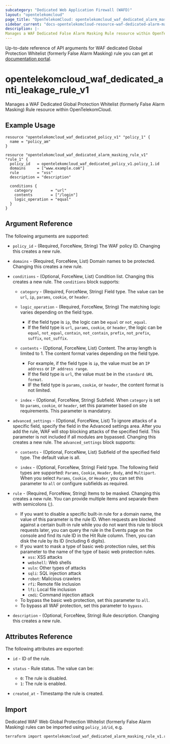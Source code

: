 ```yaml
---
subcategory: "Dedicated Web Application Firewall (WAFD)"
layout: "opentelekomcloud"
page_title: "OpenTelekomCloud: opentelekomcloud_waf_dedicated_alarm_masking_rule_v1"
sidebar_current: "docs-opentelekomcloud-resource-waf-dedicated-alarm-masking-rule-v1"
description: |-
Manages a WAF Dedicated False Alarm Masking Rule resource within OpenTelekomCloud.
---
```


Up-to-date reference of API arguments for WAF dedicated Global Protection Whitelist (formerly False Alarm Masking) rule you can get at
[documentation portal](https://docs.otc.t-systems.com/web-application-firewall-dedicated/api-ref/apis/rule_management/creating_an_information_leakage_protection_rule.html).

# opentelekomcloud_waf_dedicated_anti_leakage_rule_v1

Manages a WAF Dedicated Global Protection Whitelist (formerly False Alarm Masking) Rule resource within OpenTelekomCloud.

## Example Usage

```hcl
resource "opentelekomcloud_waf_dedicated_policy_v1" "policy_1" {
  name = "policy_am"
}

resource "opentelekomcloud_waf_dedicated_alarm_masking_rule_v1" "rule_1" {
  policy_id   = opentelekomcloud_waf_dedicated_policy_v1.policy_1.id
  domains     = ["www.example.com"]
  rule        = "xss"
  description = "description"

  conditions {
    category        = "url"
    contents        = ["/login"]
    logic_operation = "equal"
  }
}
```

## Argument Reference

The following arguments are supported:

* `policy_id` - (Required, ForceNew, String) The WAF policy ID. Changing this creates a new rule.

* `domains` - (Required, ForceNew, List) Domain names to be protected. Changing this creates a new rule.

* `conditions` - (Optional, ForceNew, List) Condition list. Changing this creates a new rule.
  The `conditions` block supports:

  + `category` - (Required, ForceNew, String) Field type. The value can be `url`, `ip`, `params`, `cookie`, or `header`.

  + `logic_operation` - (Required, ForceNew, String) The matching logic varies depending on the field type.
    + if the field type is `ip`, the logic can be `equal` or `not_equal`.
    + If the field type is `url`, `params`, `cookie`, or `header`, the logic can be `equal`, `not_equal`, `contain`, `not_contain`, `prefix`, `not_prefix`, `suffix`, `not_suffix`.

  + `contents` - (Optional, ForceNew, List) Content. The array length is limited to 1.
    The content format varies depending on the field type.
    + For example, if the field type is `ip`, the value must be an `IP address` or `IP address range`.
    + If the field type is `url`, the value must be in the `standard URL format`.
    + IF the field type is `params`, `cookie`, or `header`, the content format is not limited.

  + `index` - (Optional, ForceNew, String) Subfield. When `category` is set to `params`, `cookie`, or `header`, set this parameter based on site requirements. This parameter is mandatory.

* `advanced_settings` - (Optional, ForceNew, List) To ignore attacks of a specific field, specify the field in the Advanced settings area.
  After you add the rule, WAF will stop blocking attacks of the specified field.
  This parameter is not included if all modules are bypassed. Changing this creates a new rule.
  The `advanced_settings` block supports:
  + `contents` - (Optional, ForceNew, List) Subfield of the specified field type. The default value is all.

  + `index` - (Optional, ForceNew, String) Field type.
    The following field types are supported: `Params`, `Cookie`, `Header`, `Body`, and `Multipart`.
    When you select `Params`, `Cookie`, or `Header`, you can set this parameter to `all` or configure subfields as required.

* `rule` - (Required, ForceNew, String) Items to be masked. Changing this creates a new rule.
  You can provide multiple items and separate them with semicolons (;).
  + If you want to disable a specific built-in rule for a domain name, the value of this parameter is the rule ID.
    When requests are blocked against a certain built-in rule while you do not want this rule to block requests later,
    you can query the rule in the Events page on the console and find its rule ID in the Hit Rule column.
    Then, you can disk the rule by its ID (including 6 digits).
  + If you want to mask a type of basic web protection rules, set this parameter to the name of the type of basic
    web protection rules.
    + `xss`: XSS attacks
    + `webshell`: Web shells
    + `vuln`: Other types of attacks
    + `sqli`: SQL injection attack
    + `robot`: Malicious crawlers
    + `rfi`: Remote file inclusion
    + `lfi`: Local file inclusion
    + `cmdi`: Command injection attack
  + To bypass the basic web protection, set this parameter to `all`.
  + To bypass all WAF protection, set this parameter to `bypass`.

* `description` - (Optional, ForceNew, String) Rule description. Changing this creates a new rule.

## Attributes Reference

The following attributes are exported:

* `id` -  ID of the rule.

* `status` - Rule status. The value can be:
  + `0`: The rule is disabled.
  + `1`: The rule is enabled.

* `created_at` - Timestamp the rule is created.

## Import

Dedicated WAF Web Global Protection Whitelist (formerly False Alarm Masking) rules can be imported using `policy_id/id`, e.g.

```sh
terraform import opentelekomcloud_waf_dedicated_alarm_masking_rule_v1.rule_1 ff95e71c8ae74eba9887193ab22c5757/b39f3a5a1b4f447a8030f0b0703f47f5
```
